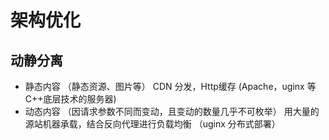 # 架构优化

## 动静分离
- 静态内容 （静态资源、图片等）
   CDN 分发，Http缓存 (Apache，uginx 等C++底层技术的服务器)
- 动态内容 （因请求参数不同而变动，且变动的数量几乎不可枚举）
   用大量的源站机器承载，结合反向代理进行负载均衡  （uginx 分布式部署）
   
